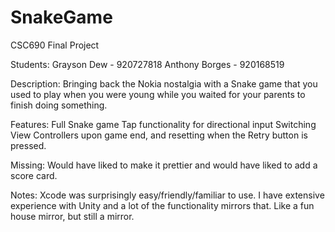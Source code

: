 # SnakeGame


CSC690 Final Project

Students:
Grayson Dew - 920727818
Anthony Borges - 920168519

Description:
Bringing back the Nokia nostalgia with a Snake game that you used to play when you were young while you waited for your parents to finish doing something.

Features:
Full Snake game
Tap functionality for directional input
Switching View Controllers upon game end, and resetting when the Retry button is pressed.

Missing:
Would have liked to make it prettier and would have liked to add a score card.

Notes:
Xcode was surprisingly easy/friendly/familiar to use. I have extensive experience with Unity and a lot of the functionality mirrors that. Like a fun house mirror, but still a mirror.
